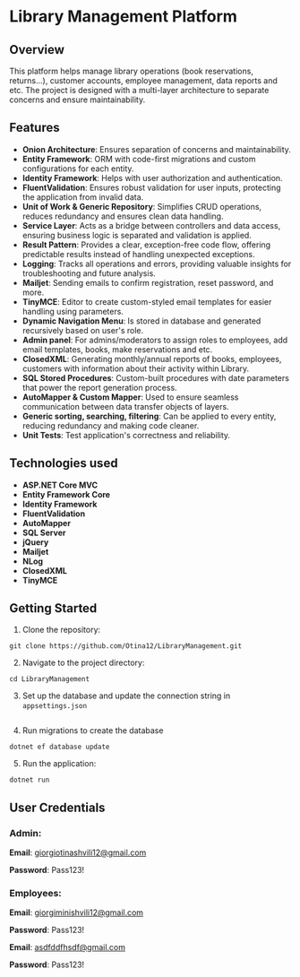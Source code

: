 # Library Management Platform

## Overview

This platform helps manage library operations (book reservations, returns...), customer accounts, employee management, data reports and etc. The project is designed with a multi-layer architecture to separate concerns and ensure maintainability.

## Features

* **Onion Architecture**: Ensures separation of concerns and maintainability.
* **Entity Framework**: ORM with code-first migrations and custom configurations for each entity.
* **Identity Framework**: Helps with user authorization and authentication.
* **FluentValidation**: Ensures robust validation for user inputs, protecting the application from invalid data.
* **Unit of Work & Generic Repository**: Simplifies CRUD operations, reduces redundancy and ensures clean data handling.
* **Service Layer**: Acts as a bridge between controllers and data access, ensuring business logic is separated and validation is applied.
* **Result Pattern**: Provides a clear, exception-free code flow, offering predictable results instead of handling unexpected exceptions.
* **Logging**: Tracks all operations and errors, providing valuable insights for troubleshooting and future analysis.
* **Mailjet**: Sending emails to confirm registration, reset password, and more.
* **TinyMCE**: Editor to create custom-styled email templates for easier handling using parameters.
* **Dynamic Navigation Menu**: Is stored in database and generated recursively based on user's role.
* **Admin panel**: For admins/moderators to assign roles to employees, add email templates, books, make reservations and etc.
* **ClosedXML**: Generating monthly/annual reports of books, employees, customers with information about their activity within Library.
* **SQL Stored Procedures**: Custom-built procedures with date parameters that power the report generation process.
* **AutoMapper & Custom Mapper**: Used to ensure seamless communication between data transfer objects of layers.
* **Generic sorting, searching, filtering**: Can be applied to every entity, reducing redundancy and making code cleaner.
* **Unit Tests**: Test application's correctness and reliability.

## Technologies used

* **ASP.NET Core MVC**
* **Entity Framework Core**
* **Identity Framework**
* **FluentValidation**
* **AutoMapper**
* **SQL Server**
* **jQuery**
* **Mailjet**
* **NLog**
* **ClosedXML**
* **TinyMCE**

## Getting Started

1. Clone the repository:
```
git clone https://github.com/Otina12/LibraryManagement.git
```
2. Navigate to the project directory:
```
cd LibraryManagement
```
3. Set up the database and update the connection string in ```appsettings.json```
```
```
4. Run migrations to create the database
```
dotnet ef database update
```

5. Run the application:
```
dotnet run
```

## User Credentials
### Admin:
**Email**: giorgiotinashvili12@gmail.com

**Password**: Pass123!


### Employees:
**Email**: giorgiminishvili12@gmail.com

**Password**: Pass123!



**Email**: asdfddfhsdf@gmail.com

**Password**: Pass123!
